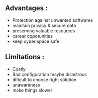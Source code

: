 ## Advantages :
- Protection against unwanted softwares
- maintain privacy & secure data
- preserving valuable resources
- career oppotunities
- keep cyber space safe

## Limitations :
- Costly
- Bad configuration maybe disastrous
- dificult to choose right solution
- unawareness
- make things slower
